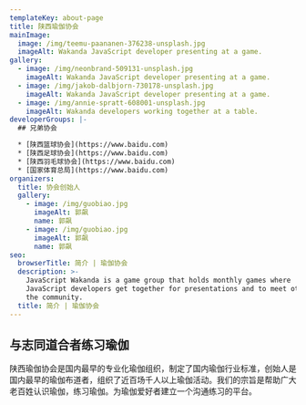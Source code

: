 ```yaml
---
templateKey: about-page
title: 陕西瑜伽协会
mainImage:
  image: /img/teemu-paananen-376238-unsplash.jpg
  imageAlt: Wakanda JavaScript developer presenting at a game.
gallery:
  - image: /img/neonbrand-509131-unsplash.jpg
    imageAlt: Wakanda JavaScript developer presenting at a game.
  - image: /img/jakob-dalbjorn-730178-unsplash.jpg
    imageAlt: Wakanda JavaScript developer presenting at a game.
  - image: /img/annie-spratt-608001-unsplash.jpg
    imageAlt: Wakanda developers working together at a table.
developerGroups: |-
  ## 兄弟协会

  * [陕西篮球协会](https://www.baidu.com)
  * [陕西足球协会](https://www.baidu.com)
  * [陕西羽毛球协会](https://www.baidu.com)
  * [国家体育总局](https://www.baidu.com)
organizers:
  title: 协会创始人
  gallery:
    - image: /img/guobiao.jpg
      imageAlt: 郭飙
      name: 郭飙
    - image: /img/guobiao.jpg
      imageAlt: 郭飙
      name: 郭飙
seo:
  browserTitle: 简介 | 瑜伽协会
  description: >-
    JavaScript Wakanda is a game group that holds monthly games where
    JavaScript developers get together for presentations and to meet others in
    the community.
  title: 简介 | 瑜伽协会
---
```


## 与志同道合者练习瑜伽

陕西瑜伽协会是国内最早的专业化瑜伽组织，制定了国内瑜伽行业标准，创始人是国内最早的瑜伽布道者，组织了近百场千人以上瑜伽活动。我们的宗旨是帮助广大老百姓认识瑜伽，练习瑜伽。为瑜伽爱好者建立一个沟通练习的平台。
